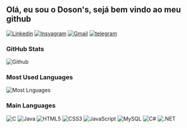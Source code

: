 ## Olá, eu sou o Doson's, sejá bem vindo ao meu github

[![Linkedin](https://img.shields.io/badge/LinkedIn-0077B5?style=for-the-badge&logo=linkedin&logoColor=white)](https://www.linkedin.com/feed/?trk=onboarding-landing) [![Insyagram](https://img.shields.io/badge/Instagram-E4405F?style=for-the-badge&logo=instagram&logoColor=white)](https://www.instagram.com/dosonsvitor/) [![Gmail](https://img.shields.io/badge/Gmail-D14836?style=for-the-badge&logo=gmail&logoColor=white)](milto:dosons123@gmail.com) [![telegram](https://img.shields.io/badge/Telegram-2CA5E0?style=for-the-badge&logo=telegram&logoColor=white)](t.me/DosonsVitor) 


### GitHub Stats

![Github](https://github-readme-stats.vercel.app/api?username=dosonsvitor&theme=blue-green)

### Most Used Languages

![Most Lnguages](https://github-readme-stats.vercel.app/api/top-langs/?username=dosonsvitor&theme=blue-green&hide=html,css)



###  Main Languages

![C](https://img.shields.io/badge/C-00599C?style=for-the-badge&logo=c&logoColor=white) ![Java](https://img.shields.io/badge/Java-ED8B00?style=for-the-badge&logo=java&logoColor=white) ![HTML5](https://img.shields.io/badge/HTML5-E34F26?style=for-the-badge&logo=html5&logoColor=white) ![CSS3](https://img.shields.io/badge/CSS3-1572B6?style=for-the-badge&logo=css3&logoColor=white) ![JavaScript](https://img.shields.io/badge/JavaScript-F7DF1E?style=for-the-badge&logo=javascript&logoColor=black) ![MySQL](https://img.shields.io/badge/MySQL-00000F?style=for-the-badge&logo=mysql&logoColor=white) ![C#](https://img.shields.io/badge/C%23-239120?style=for-the-badge&logo=c-sharp&logoColor=white) ![.NET](https://img.shields.io/badge/.NET-5C2D91?style=for-the-badge&logo=.net&logoColor=white) 
